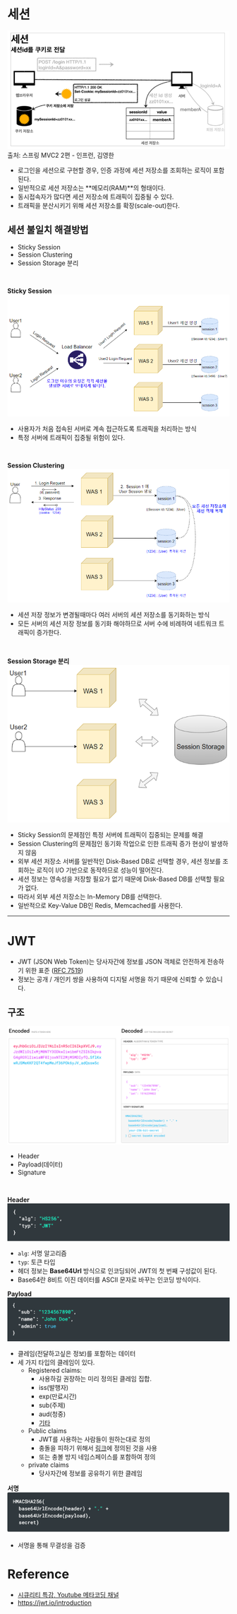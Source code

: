 # 세션
![img.png](img/session0.png)
출처: 스프링 MVC2 2편 - 인프런, 김영한

- 로그인을 세션으로 구현할 경우, 인증 과정에 세션 저장소를 조회하는 로직이 포함된다.
- 일반적으로 세션 저장소는 **메모리(RAM)**의 형태이다.
- 동시접속자가 많다면 세션 저장소에 트래픽이 집중될 수 있다.
- 트래픽을 분산시키기 위해 세션 저장소를 확장(scale-out)한다.

## 세션 불일치 해결방법 
- Sticky Session
- Session Clustering
- Session Storage 분리

<br/>

**Sticky Session**
![img.png](img/session1.png)
- 사용자가 처음 접속된 서버로 계속 접근하도록 트래픽을 처리하는 방식
- 특정 서버에 트래픽이 집중될 위험이 있다.

<br/>

**Session Clustering**
![img.png](img/session2.png)
- 세션 저장 정보가 변경될때마다 여러 서버의 세션 저장소를 동기화하는 방식
- 모든 서버의 세션 저장 정보를 동기화 해야하므로 서버 수에 비례하여 네트워크 트래픽이 증가한다.

<br/>

**Session Storage 분리**
![img.png](img/session3.png)
- Sticky Session의 문제점인 특정 서버에 트래픽이 집중되는 문제를 해결
- Session Clustering의 문제점인 동기화 작업으로 인한 트래픽 증가 현상이 발생하지 않음
- 외부 세션 저장소 서버를 일반적인 Disk-Based DB로 선택할 경우, 세션 정보를 조회하는 로직이 I/O 기반으로 동작하므로 성능이 떨어진다.
- 세션 정보는 영속성을 저장할 필요가 없기 때문에 Disk-Based DB를 선택할 필요가 없다.
- 따라서 외부 세션 저장소는 In-Memory DB를 선택한다.
- 일반적으로 Key-Value DB인 Redis, Memcached를 사용한다.

---

# JWT
- JWT (JSON Web Token)는 당사자간에 정보를 JSON 객체로 안전하게 전송하기 위한 표준 ([RFC 7519](https://www.rfc-editor.org/rfc/rfc7519))
- 정보는 공개 / 개인키 쌍을 사용하여 디지털 서명을 하기 때문에 신뢰할 수 있습니다. 

## 구조
![img.png](img/jwt1.png)
- Header
- Payload(데이터)
- Signature


<br/>

**Header**
![img.png](img/jwt0.png)
- `alg`: 서명 알고리즘
- `typ`: 토큰 타입
- 헤더 정보는 **Base64Url** 방식으로 인코딩되어 JWT의 첫 번째 구성값이 된다.
- Base64란 8비트 이진 데이터를 ASCII 문자로 바꾸는 인코딩 방식이다.

**Payload**
![img.png](img/jwt2.png)
- 클레임(전달하고싶은 정보)를 포함하는 데이터
- 세 가지 타입의 클레임이 있다.
  - Registered claims:
    - 사용하길 권장하는 미리 정의된 클레임 집합.
    - iss(발행자)
    - exp(만료시간)
    - sub(주제)
    - aud(청중)
    - [기타](https://www.iana.org/assignments/jwt/jwt.xhtml)
  - Public claims
    - JWT를 사용하는 사람들이 원하는대로 정의
    - 충돌을 피하기 위해서 [링크](https://www.iana.org/assignments/jwt/jwt.xhtml)에 정의된 것을 사용
    - 또는 충볼 방지 네임스페이스를 포함하여 정의
  - private claims
    - 당사자간에 정보를 공유하기 위한 클레임

**서명**
![img.png](img/jwt3.png)
- 서명을 통해 무결성을 검증

## 

# Reference
- [시큐리티 특강, Youtube 메타코딩 채널](https://www.youtube.com/@metacoding)
- https://jwt.io/introduction
